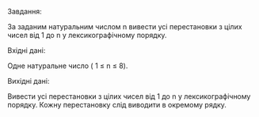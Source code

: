 Завдання: 

За заданим натуральним числом
n вивести усі перестановки з цілих чисел від
1 до
n у лексикографічному порядку.

Вхідні дані:

Одне натуральне число ( 1 ≤ n ≤ 8).

Вихідні дані:

Вивести усі перестановки з цілих чисел від
1 до
n у лексикографічному порядку. Кожну перестановку слід виводити в окремому рядку.